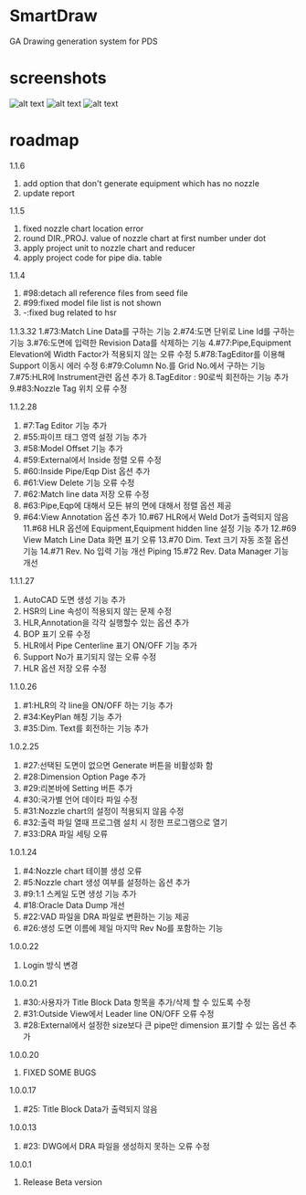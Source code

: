 # SmartDraw
GA Drawing generation system for PDS

# screenshots
![alt text](https://github.com/humkyung/SmartDraw/blob/main/Docs/login.png?raw=true "login")
![alt text](https://github.com/humkyung/SmartDraw/blob/main/Docs/new_project.png?raw=true "new project")
![alt text](https://github.com/humkyung/SmartDraw/blob/main/Docs/smartdraw.png?raw=true "main screen")

# roadmap
1.1.6
 1. add option that don't generate equipment which has no nozzle
 2. update report

1.1.5
 1. fixed nozzle chart location error
 2. round DIR.,PROJ. value of nozzle chart at first number under dot
 3. apply project unit to nozzle chart and reducer
 4. apply project code for pipe dia. table

1.1.4
 1. #98:detach all reference files from seed file
 2. #99:fixed model file list is not shown
 3.   -:fixed bug related to hsr

1.1.3.32
 1.#73:Match Line Data를 구하는 기능
 2.#74:도면 단위로 Line Id를 구하는 기능
 3.#76:도면에 입력한 Revision Data를 삭제하는 기능
 4.#77:Pipe,Equipment Elevation에 Width Factor가 적용되지 않는 오류 수정
 5.#78:TagEditor를 이용해 Support 이동시 에러 수정
 6:#79:Column No.를 Grid No.에서 구하는 기능
 7.#75:HLR에 Instrument관련 옵션 추가
 8.TagEditor : 90로씩 회전하는 기능 추가
 9.#83:Nozzle Tag 위치 오류 수정 

1.1.2.28
 1. #7:Tag Editor 기능 추가
 2. #55:파이프 태그 영역 설정 기능 추가
 3. #58:Model Offset 기능 추가
 4. #59:External에서 Inside 정렬 오류 수정
 5. #60:Inside Pipe/Eqp Dist 옵션 추가
 6. #61:View Delete 기능 오류 수정
 7. #62:Match line data 저장 오류 수정
 8. #63:Pipe,Eqp에 대해서 모든 뷰의 면에 대해서 정렬 옵션 제공
 9. #64:View Annotation 옵션 추가
 10.#67	HLR에서 Weld Dot가 출력되지 않음
 11.#68	HLR 옵션에 Equipment,Equipment hidden line 설정 기능 추가
 12.#69	View Match Line Data 화면 표기 오류
 13.#70	Dim. Text 크기 자동 조절 옵션 기능
 14.#71	Rev. No 입력 기능 개선	Piping
 15.#72	Rev. Data Manager 기능 개선

1.1.1.27
 1. AutoCAD 도면 생성 기능 추가
 2. HSR의 Line 속성이 적용되지 않는 문제 수정
 3. HLR,Annotation을 각각 실행할수 있는 옵션 추가
 4. BOP 표기 오류 수정
 5. HLR에서 Pipe Centerline 표기 ON/OFF 기능 추가
 6. Support No가 표기되지 않는 오류 수정
 7. HLR 옵션 저장 오류 수정

1.1.0.26
 1. #1:HLR의 각 line을 ON/OFF 하는 기능 추가
 2. #34:KeyPlan 해칭 기능 추가
 3. #35:Dim. Text를 회전하는 기능 추가

1.0.2.25
 1. #27:선택된 도면이 없으면 Generate 버튼을 비활성화 함
 2. #28:Dimension Option Page 추가
 3. #29:리본바에 Setting 버튼 추가
 4. #30:국가별 언어 데이타 파일 수정
 5. #31:Nozzle chart의 설정이 적용되지 않음 수정
 6. #32:출력 파일 열때 프로그램 설치 시 정한 프로그램으로 열기
 7. #33:DRA 파일 세팅 오류

1.0.1.24
 1. #4:Nozzle chart 테이블 생성 오류
 2. #5:Nozzle chart 생성 여부를 설정하는 옵션 추가
 3. #9:1:1 스케일 도면 생성 기능 추가
 4. #18:Oracle Data Dump 개선
 5. #22:VAD 파일을 DRA 파일로 변환하는 기능 제공
 6. #26:생성 도면 이름에 제일 마지막 Rev No를 포함하는 기능

1.0.0.22
 1. Login 방식 변경

1.0.0.21
 1. #30:사용자가 Title Block Data 항목을 추가/삭제 할 수 있도록 수정
 2. #31:Outside View에서 Leader line ON/OFF 오류 수정
 3. #28:External에서 설정한 size보다 큰 pipe만 dimension 표기할 수 있는 옵션 추가

1.0.0.20
 1. FIXED SOME BUGS

1.0.0.17
 1. #25: Title Block Data가 출력되지 않음

1.0.0.13
 1. #23: DWG에서 DRA 파일을 생성하지 못하는 오류 수정

1.0.0.1
 1. Release Beta version
